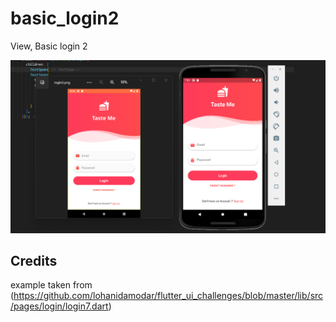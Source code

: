 # basic_login2

View, Basic login 2

<img src="./screenshot/challenge achieved.png">

## Credits

example taken from (https://github.com/lohanidamodar/flutter_ui_challenges/blob/master/lib/src/pages/login/login7.dart)
